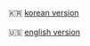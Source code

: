 🇰🇷 [korean version](https://github.com/kangmin1972/kangmin1972/blob/main/README-KR.md)<br><br>
🇺🇸 [english version](https://github.com/kangmin1972/kangmin1972/blob/main/README-EN.md)
